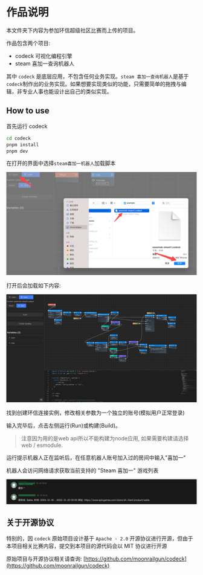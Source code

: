 # 作品说明

本文件夹下内容为参加环信超级社区比赛而上传的项目。

作品包含两个项目:

- codeck 可视化编程引擎
- steam 喜加一查询机器人

其中 `codeck` 是底层应用，不包含任何业务实现。`steam 喜加一查询机器人`是基于`codeck`制作出的业务实现。如果想要实现类似的功能，只需要简单的拖拽与编辑，非专业人事也能设计出自己的类似实现。

## How to use

首先运行 codeck

```bash
cd codeck
pnpm install
pnpm dev
```

在打开的界面中选择`steam喜加一机器人`加载脚本

![](./docs/open.png)

打开后会加载如下内容:

![](./docs/steam.png)

找到创建环信连接实例，修改相关参数为一个独立的账号(模拟用户正常登录)

输入完毕后，点击左侧运行(Run)或构建(Build)。

> 注意因为用的是web api所以不能构建为node应用, 如果需要构建请选择 web / esmodule.

运行提示机器人正在监听后，在任意机器人账号加入过的房间中输入"喜加一"

机器人会访问网络请求获取当前支持的 "Steam 喜加一" 游戏列表

![](./codeck/platform/example/easemob-steam1.png)

## 关于开源协议

特别的，因 `codeck` 原始项目设计基于 `Apache - 2.0` 开源协议进行开源，但由于本项目相关比赛内容，提交到本项目的源代码会以 MIT 协议进行开源

原始项目与开源协议相关请查询: [https://github.com/moonrailgun/codeck](https://github.com/moonrailgun/codeck)
